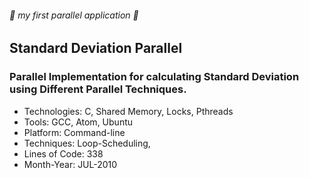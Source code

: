###### :rocket: my first parallel application :rocket:
## Standard Deviation Parallel
### Parallel Implementation for calculating Standard Deviation using Different Parallel Techniques.

* Technologies: C, Shared Memory, Locks, Pthreads
* Tools: GCC, Atom, Ubuntu
* Platform: Command-line
* Techniques: Loop-Scheduling, 
* Lines of Code: 338
* Month-Year: JUL-2010

